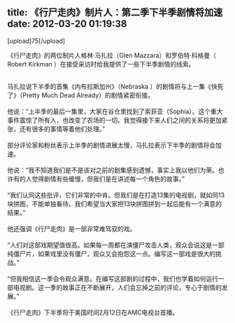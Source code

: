 title: 《行尸走肉》制片人：第二季下半季剧情将加速
date: 2012-03-20 01:19:38
---

<p>
	[upload]75[/upload]
</p>
<p>
	《行尸走肉》的两位制片人格林·马扎拉（Glen Mazzara）和罗伯特·科格曼（ Robert Kirkman ）在接受采访时给我提供了一些下半季剧情的线索。&nbsp;
</p>
<br style="word-wrap:break-word;word-break:break-all;" />
马扎拉说下半季的首集《内布拉斯加州》（Nebraska ）的剧情将与上一集《快死了》（Pretty Much Dead Already）的剧情紧密衔接。&nbsp;<br style="word-wrap:break-word;word-break:break-all;" />
<br style="word-wrap:break-word;word-break:break-all;" />
他说：“上半季的最后一集里，大家在谷仓里找到了索菲亚（Sophia）。这个重大事件震惊了所有人，也改变了农场的一切。我觉得接下来人们之间的关系将更加紧张，还有很多的事情等着他们处理。”&nbsp;<br style="word-wrap:break-word;word-break:break-all;" />
<br style="word-wrap:break-word;word-break:break-all;" />
部分评论家和粉丝表示上半季的剧情进展太慢，马扎拉表示下半季的剧情将会加速。&nbsp;<br style="word-wrap:break-word;word-break:break-all;" />
<br style="word-wrap:break-word;word-break:break-all;" />
他说：“我不知道我们是不是该对之前的剧集感到遗憾，事实上我以他们为荣。也许有的人觉得剧情有些缓慢，但我们是在讲述每一个角色的故事。”&nbsp;<br style="word-wrap:break-word;word-break:break-all;" />
<br style="word-wrap:break-word;word-break:break-all;" />
“我们认同这些批评，它们非常的中肯。但我们是在打造13集的电视剧，就如同13块拼图，不能单独看待。我们希望当大家把13块拼图拼到一起后能有一个满意的结果。”&nbsp;<br style="word-wrap:break-word;word-break:break-all;" />
<br style="word-wrap:break-word;word-break:break-all;" />
他还强调《行尸走肉》是一部非常难驾驭的戏。&nbsp;<br style="word-wrap:break-word;word-break:break-all;" />
<br style="word-wrap:break-word;word-break:break-all;" />
“人们对这部戏期望值很高。如果每一周都在演僵尸攻击人类，观众会说这是一部纯僵尸片，如果戏里没有僵尸，观众又会抱怨这一点。编写这一部戏是很大的挑战。”&nbsp;<br style="word-wrap:break-word;word-break:break-all;" />
<br style="word-wrap:break-word;word-break:break-all;" />
“但我相信这一季会令观众满意。在编写这部剧的过程中，我们也学着如何运行一部电视剧。这一季的故事正在不断展开，人们会忘掉之前的评论，专心于剧情的发展。”&nbsp;<br style="word-wrap:break-word;word-break:break-all;" />
<br style="word-wrap:break-word;word-break:break-all;" />
《行尸走肉》下半季将于美国时间2月12日在AMC电视台首播。